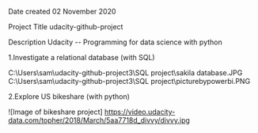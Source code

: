 Date created 02 November 2020

Project Title udacity-github-project

Description Udacity -- Programming for data science with python

1.Investigate a relational database (with SQL)

C:\Users\sam\udacity-github-project3\SQL project\sakila database.JPG
C:\Users\sam\udacity-github-project3\SQL project\picturebypowerbi.PNG

2.Explore US bikeshare (with python)

![Image of bikeshare project] https://video.udacity-data.com/topher/2018/March/5aa7718d_divvy/divvy.jpg



